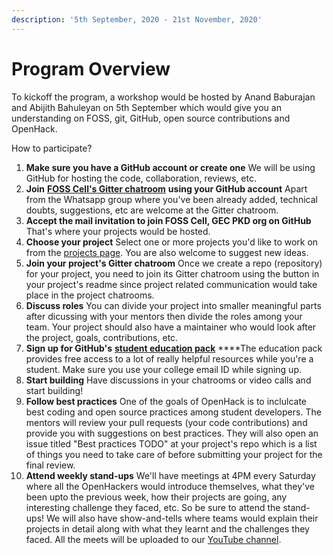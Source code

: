 ```yaml
---
description: '5th September, 2020 - 21st November, 2020'
---
```


# Program Overview

To kickoff the program, a workshop would be hosted by Anand Baburajan and Abijith Bahuleyan on 5th September which would give you an understanding on FOSS, git, GitHub, open source contributions and OpenHack.

How to participate?

1. **Make sure you have a GitHub account or create one** We will be using GitHub for hosting the code, collaboration, reviews, etc. 
2. **Join** [**FOSS Cell's Gitter chatroom**](https://gitter.im/FOSS-Cell-GECPKD/community) **using your GitHub account** Apart from the Whatsapp group where you've been already added, technical doubts, suggestions, etc are welcome at the Gitter chatroom. 
3. **Accept the mail invitation to join FOSS Cell, GEC PKD org on GitHub** That's where your projects would be hosted. 
4. **Choose your project** Select one or more projects you'd like to work on from the [projects page](https://openhack.gitbook.io/openhack-20/cohort-1/projects). You are also welcome to suggest new ideas. 
5. **Join your project's Gitter chatroom** Once we create a repo \(repository\) for your project, you need to join its Gitter chatroom using the button in your project's readme since project related communication would take place in the project chatrooms. 
6. **Discuss roles** You can divide your project into smaller meaningful parts after dicussing with your mentors then divide the roles among your team. Your project should also have a maintainer who would look after the project, goals, contributions, etc. 
7. **Sign up for GitHub's** [**student education pack**](https://education.github.com/pack) ****The education pack provides free access to a lot of really helpful resources while you're a student. Make sure you use your college email ID while signing up. 
8. **Start building** Have discussions in your chatrooms or video calls and start building! 
9. **Follow best practices** One of the goals of OpenHack is to inclulcate best coding and open source practices among student developers. The mentors will review your pull requests \(your code contributions\) and provide you with suggestions on best practices. They will also open an issue titled "Best practices TODO" at your project's repo which is a list of things you need to take care of before submitting your project for the final review. 
10. **Attend weekly stand-ups** We'll have meetings at 4PM every Saturday where all the OpenHackers would introduce themselves, what they've been upto the previous week, how their projects are going, any interesting challenge they faced, etc. So be sure to attend the stand-ups! We will also have show-and-tells where teams would explain their projects in detail along with what they learnt and the challenges they faced. All the meets will be uploaded to our [YouTube channel](https://www.youtube.com/channel/UCWFTHKmCRTlBx-XWhHuGSKg).

